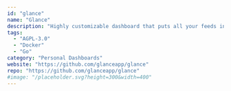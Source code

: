 ```yaml
---
id: "glance"
name: "Glance"
description: "Highly customizable dashboard that puts all your feeds in one place."
tags:
  - "AGPL-3.0"
  - "Docker"
  - "Go"
category: "Personal Dashboards"
website: "https://github.com/glanceapp/glance"
repo: "https://github.com/glanceapp/glance"
#image: "/placeholder.svg?height=300&width=400"
---
```


